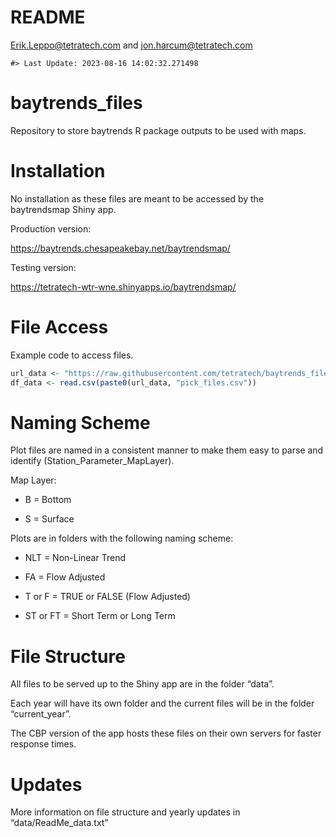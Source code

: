 README
================
<Erik.Leppo@tetratech.com> and <jon.harcum@tetratech.com>

<!-- NEWS.md is generated from README.Rmd. Please edit that file -->

    #> Last Update: 2023-08-16 14:02:32.271498

# baytrends_files

Repository to store baytrends R package outputs to be used with maps.

<!-- badges: start -->
<!-- badges: end -->

# Installation

No installation as these files are meant to be accessed by the
baytrendsmap Shiny app.

Production version:

<https://baytrends.chesapeakebay.net/baytrendsmap/>

Testing version:

<https://tetratech-wtr-wne.shinyapps.io/baytrendsmap/>

# File Access

Example code to access files.

``` r
url_data <- "https://raw.githubusercontent.com/tetratech/baytrends_files/main/data/"
df_data <- read.csv(paste0(url_data, "pick_files.csv")) 
```

# Naming Scheme

Plot files are named in a consistent manner to make them easy to parse
and identify (Station_Parameter_MapLayer).

Map Layer:

- B = Bottom

- S = Surface

Plots are in folders with the following naming scheme:

- NLT = Non-Linear Trend

- FA = Flow Adjusted

- T or F = TRUE or FALSE (Flow Adjusted)

- ST or FT = Short Term or Long Term

# File Structure

All files to be served up to the Shiny app are in the folder “data”.

Each year will have its own folder and the current files will be in the
folder “current_year”.

The CBP version of the app hosts these files on their own servers for
faster response times.

# Updates

More information on file structure and yearly updates in
“data/ReadMe_data.txt”
